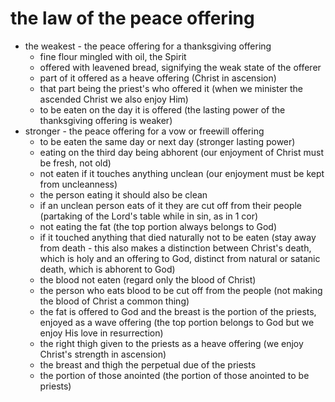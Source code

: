 # the law of the peace offering

- the weakest - the peace offering for a thanksgiving offering
  - fine flour mingled with oil, the Spirit
  - offered with leavened bread, signifying the weak state of the offerer
  - part of it offered as a heave offering (Christ in ascension)
  - that part being the priest's who offered it (when we minister the ascended Christ we also enjoy Him)
  - to be eaten on the day it is offered (the lasting power of the thanksgiving offering is weaker)
- stronger - the peace offering for a vow or freewill offering
  - to be eaten the same day or next day (stronger lasting power)
  - eating on the third day being abhorent (our enjoyment of Christ must be fresh, not old)
  - not eaten if it touches anything unclean (our enjoyment must be kept from uncleanness)
  - the person eating it should also be clean
  - if an unclean person eats of it they are cut off from their people (partaking of the Lord's table while in sin, as in 1 cor)
  - not eating the fat (the top portion always belongs to God)
  - if it touched anything that died naturally not to be eaten (stay away from death - this also makes a distinction between Christ's death, which is holy and an offering to God, distinct from natural or satanic death, which is abhorent to God)
  - the blood not eaten (regard only the blood of Christ)
  - the person who eats blood to be cut off from the people (not making the blood of Christ a common thing)
  - the fat is offered to God and the breast is the portion of the priests, enjoyed as a wave offering (the top portion belongs to God but we enjoy His love in resurrection)
  - the right thigh given to the priests as a heave offering (we enjoy Christ's strength in ascension)
  - the breast and thigh the perpetual due of the priests
  - the portion of those anointed (the portion of those anointed to be priests)


